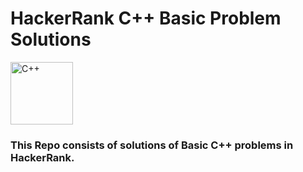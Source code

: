 <h1> HackerRank C++ Basic Problem Solutions </h1>



<img src ="https://imgs.search.brave.com/PYZz2YzOKrPWNm37OmwY-z5TACh-oT68Ri5swL339Pw/rs:fit:1200:1200:1/g:ce/aHR0cHM6Ly9zZHRp/bWVzLmNvbS93cC1j/b250ZW50L3VwbG9h/ZHMvMjAxOC8wMy9j/cHBwcC5wbmc" alt="C++" height="100" width="100">

<br>

<h3>This Repo consists of solutions of Basic C++ problems in HackerRank. </h3>
